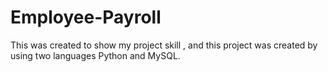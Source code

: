 # Employee-Payroll
This was created to show my project skill , and this project was created by using two languages Python and MySQL.
